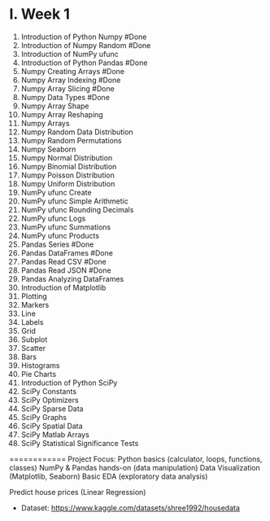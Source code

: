 # I. Week 1

1. Introduction of Python Numpy         #Done
2. Introduction of Numpy Random         #Done
3. Introduction of NumPy ufunc
4. Introduction of Python Pandas        #Done
5. Numpy Creating Arrays                #Done
6. Numpy Array Indexing                 #Done
7. Numpy Array Slicing                  #Done
8. Numpy Data Types                     #Done
9. Numpy Array Shape
10. Numpy Array Reshaping
11. Numpy Arrays
12. Numpy Random Data Distribution
13. Numpy Random Permutations
14. Numpy Seaborn
15. Numpy Normal Distribution
16. Numpy Binomial Distribution
17. Numpy Poisson Distribution
18. Numpy Uniform Distribution
19. NumPy ufunc Create
20. NumPy ufunc Simple Arithmetic
21. NumPy ufunc Rounding Decimals
22. NumPy ufunc Logs
23. NumPy ufunc Summations
24. NumPy ufunc Products
25. Pandas Series                       #Done
26. Pandas DataFrames                   #Done
27. Pandas Read CSV                     #Done
28. Pandas Read JSON                    #Done
29. Pandas Analyzing DataFrames
30. Introduction of Matplotlib
31. Plotting
32. Markers
33. Line
34. Labels
35. Grid
36. Subplot
37. Scatter
38. Bars
39. Histograms
40. Pie Charts
41. Introduction of Python SciPy
42. SciPy Constants
43. SciPy Optimizers
44. SciPy Sparse Data
45. SciPy Graphs
46. SciPy Spatial Data
47. SciPy Matlab Arrays
48. SciPy Statistical Significance Tests

============
Project Focus:
Python basics (calculator, loops, functions, classes)
NumPy & Pandas hands-on (data manipulation)
Data Visualization (Matplotlib, Seaborn)
Basic EDA (exploratory data analysis)

Predict house prices (Linear Regression)
- Dataset: https://www.kaggle.com/datasets/shree1992/housedata
